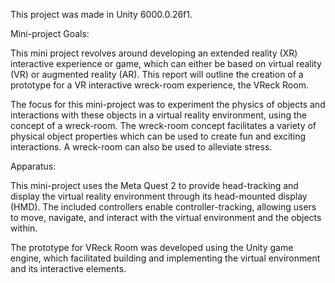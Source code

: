 This project was made in Unity 6000.0.26f1.

Mini-project Goals:

This mini project revolves around developing an extended reality (XR) interactive experience or game, which can either be based on virtual reality (VR) or augmented reality (AR). This report will outline the creation of a prototype for a VR interactive wreck-room experience, the VReck Room. 

The focus for this mini-project was to experiment the physics of objects and interactions with these objects in a virtual reality environment, using the concept of a wreck-room. The wreck-room concept facilitates a variety of physical object properties which can be used to create fun and exciting interactions. A wreck-room can also be used to alleviate stress. 

Apparatus:

This mini-project uses the Meta Quest 2 to provide head-tracking and display the virtual reality environment through its head-mounted display (HMD). The included controllers enable controller-tracking, allowing users to move, navigate, and interact with the virtual environment and the objects within. 

The prototype for VReck Room was developed using the Unity game engine, which facilitated building and implementing the virtual environment and its interactive elements. 
